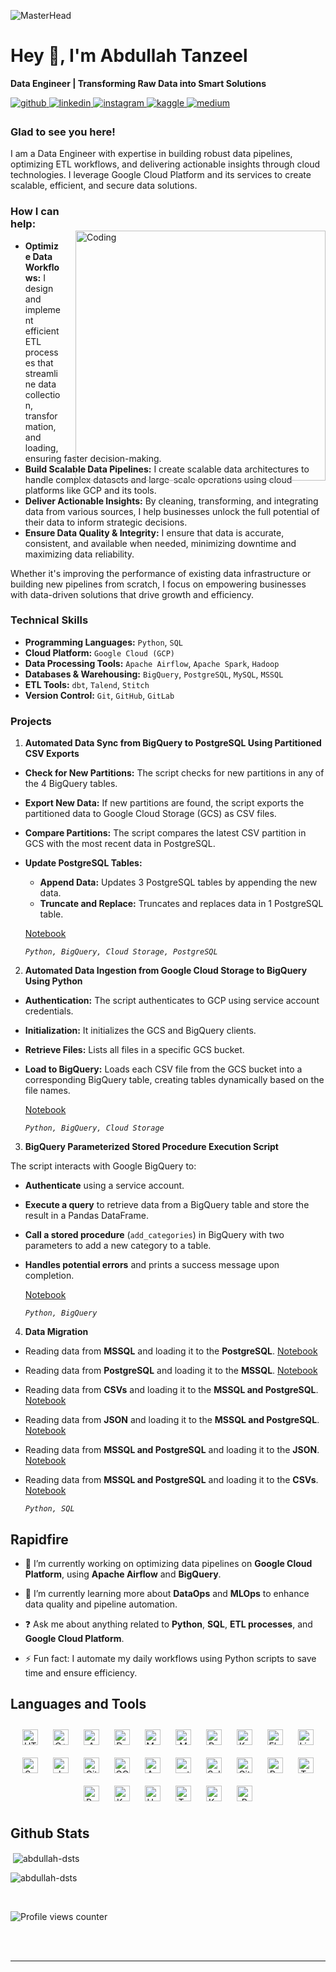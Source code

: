 ![MasterHead](https://static.vecteezy.com/system/resources/previews/001/759/768/non_2x/data-scientist-word-banner-vector.jpg)
# Hey 👋, I'm Abdullah Tanzeel  
**Data Engineer | Transforming Raw Data into Smart Solutions**

<a href="https://github.com/https://github.com/Abdullah-DSTS" target="_blank">
<img src=https://img.shields.io/badge/github-%2324292e.svg?&style=for-the-badge&logo=github&logoColor=white alt=github style="margin-bottom: 5px;" />
</a>
<a href="https://linkedin.com/in/https://www.linkedin.com/in/abdulla-tanzeel-dataengineer-sql-python/" target="_blank">
<img src=https://img.shields.io/badge/linkedin-%231E77B5.svg?&style=for-the-badge&logo=linkedin&logoColor=white alt=linkedin style="margin-bottom: 5px;" />
</a>
<a href="https://instagram.com/https://www.instagram.com/abdulla_tanzeel/" target="_blank">
<img src=https://img.shields.io/badge/instagram-%23000000.svg?&style=for-the-badge&logo=instagram&logoColor=white alt=instagram style="margin-bottom: 5px;" />
</a>
<a href="https://www.kaggle.com/https://www.kaggle.com/abdullahtanzeel" target="_blank">
<img src=https://img.shields.io/badge/kaggle-%2344BAE8.svg?&style=for-the-badge&logo=kaggle&logoColor=white alt=kaggle style="margin-bottom: 5px;" />
</a>
<a href="https://medium.com/https://medium.com/@abdullahtanzeel124" target="_blank">
<img src=https://img.shields.io/badge/medium-%23292929.svg?&style=for-the-badge&logo=medium&logoColor=white alt=medium style="margin-bottom: 5px;" />
</a>  
  



### Glad to see you here!  
I am a Data Engineer with expertise in building robust data pipelines, optimizing ETL workflows, and delivering actionable insights through cloud technologies. I leverage Google Cloud Platform and its services to create scalable, efficient, and secure data solutions.  
  

<img align="right" alt="Coding" width="400" style="padding-left: 20px; position: relative; top: 50px;" src="https://miro.medium.com/v2/resize:fit:900/1*YCrp0Z8mAOe2IUV9XmlEDw.gif">

### How I can help:  
- **Optimize Data Workflows:** I design and implement efficient ETL processes that streamline data collection, transformation, and loading, ensuring faster decision-making.
- **Build Scalable Data Pipelines:** I create scalable data architectures to handle complex datasets and large-scale operations using cloud platforms like GCP and its tools.
- **Deliver Actionable Insights:** By cleaning, transforming, and integrating data from various sources, I help businesses unlock the full potential of their data to inform strategic decisions.
- **Ensure Data Quality & Integrity:** I ensure that data is accurate, consistent, and available when needed, minimizing downtime and maximizing data reliability.

Whether it's improving the performance of existing data infrastructure or building new pipelines from scratch, I focus on empowering businesses with data-driven solutions that drive growth and efficiency.  
  



### Technical Skills  
- **Programming Languages:** `Python`, `SQL`
- **Cloud Platform:** `Google Cloud (GCP)`
- **Data Processing Tools:** `Apache Airflow`, `Apache Spark`, `Hadoop`
- **Databases & Warehousing:** `BigQuery`, `PostgreSQL`, `MySQL`, `MSSQL`
- **ETL Tools:** `dbt`, `Talend`, `Stitch`
- **Version Control:** `Git`, `GitHub`, `GitLab`  
  



### Projects  
1. **Automated Data Sync from BigQuery to PostgreSQL Using Partitioned CSV Exports**
- **Check for New Partitions:** The script checks for new partitions in any of the 4 BigQuery tables.
- **Export New Data:** If new partitions are found, the script exports the partitioned data to Google Cloud Storage (GCS) as CSV files.
- **Compare Partitions:** The script compares the latest CSV partition in GCS with the most recent data in PostgreSQL.
- **Update PostgreSQL Tables:**
  - **Append Data:** Updates 3 PostgreSQL tables by appending the new data.
  - **Truncate and Replace:** Truncates and replaces data in 1 PostgreSQL table.

  [Notebook](https://github.com/Abdullah-DSTS/My-Data-Engineering-work/blob/e9b3bbc2bea5682395f005be9ba6a9821b7438f6/BigQuery_to_PostgreSQL.ipynb)

  *`Python, BigQuery, Cloud Storage, PostgreSQL`*

2. **Automated Data Ingestion from Google Cloud Storage to BigQuery Using Python**
- **Authentication:** The script authenticates to GCP using service account credentials.
- **Initialization:** It initializes the GCS and BigQuery clients.
- **Retrieve Files:** Lists all files in a specific GCS bucket.
- **Load to BigQuery:** Loads each CSV file from the GCS bucket into a corresponding BigQuery table, creating tables dynamically based on the file names.

  [Notebook](https://github.com/Abdullah-DSTS/My-Data-Engineering-work/blob/e9b3bbc2bea5682395f005be9ba6a9821b7438f6/Bucket_To_BigQuery.ipynb)

  *`Python, BigQuery, Cloud Storage`*

3. **BigQuery Parameterized Stored Procedure Execution Script**

 The script interacts with Google BigQuery to:
- **Authenticate** using a service account.
- **Execute a query** to retrieve data from a BigQuery table and store the result in a Pandas DataFrame.
- **Call a stored procedure** (`add_categories`) in BigQuery with two parameters to add a new category to a table.
- **Handles potential errors** and prints a success message upon completion.

  [Notebook](https://github.com/Abdullah-DSTS/My-Data-Engineering-work/blob/e9b3bbc2bea5682395f005be9ba6a9821b7438f6/Parameterized%20Stored%20Procedure.ipynb)

  *`Python, BigQuery`*

4. **Data Migration**
- Reading data from **MSSQL** and loading it to the **PostgreSQL**. [Notebook](https://github.com/Abdullah-DSTS/My-Data-Engineering-work/blob/e9b3bbc2bea5682395f005be9ba6a9821b7438f6/Data%20Migration/SQL_Server_to_PostgreSQL.ipynb)
- Reading data from **PostgreSQL** and loading it to the **MSSQL**. [Notebook](https://github.com/Abdullah-DSTS/My-Data-Engineering-work/blob/e9b3bbc2bea5682395f005be9ba6a9821b7438f6/Data%20Migration/PostgreSQL_to_SQL_Server.ipynb)
- Reading data from **CSVs** and loading it to the **MSSQL and PostgreSQL**. [Notebook](https://github.com/Abdullah-DSTS/My-Data-Engineering-work/blob/e9b3bbc2bea5682395f005be9ba6a9821b7438f6/Data%20Migration/CSVs_to_SQL_Server_and_PostgreSQL.ipynb)
- Reading data from **JSON** and loading it to the **MSSQL and PostgreSQL**. [Notebook](https://github.com/Abdullah-DSTS/My-Data-Engineering-work/blob/e9b3bbc2bea5682395f005be9ba6a9821b7438f6/Data%20Migration/JSON_To_SQL_Server_and_PostgreSQL.ipynb)
- Reading data from **MSSQL and PostgreSQL** and loading it to the **JSON**. [Notebook](https://github.com/Abdullah-DSTS/My-Data-Engineering-work/blob/e9b3bbc2bea5682395f005be9ba6a9821b7438f6/Data%20Migration/SQL_Server_and_PostgreSQL_to_JSON.ipynb)
- Reading data from **MSSQL and PostgreSQL** and loading it to the **CSVs**. [Notebook](https://github.com/Abdullah-DSTS/My-Data-Engineering-work/blob/e9b3bbc2bea5682395f005be9ba6a9821b7438f6/Data%20Migration/SQL_Server_and_Postgres_to_CSV.ipynb)

  *`Python, SQL`*
  
  



## Rapidfire  


- 🎯 I’m currently working on optimizing data pipelines on **Google Cloud Platform**, using **Apache Airflow** and **BigQuery**.  
  

- 🌱 I’m currently learning more about **DataOps** and **MLOps** to enhance data quality and pipeline automation.  
  

- ❓ Ask me about anything related to **Python**, **SQL**, **ETL processes**, and **Google Cloud Platform**.  
  

- ⚡ Fun fact: I automate my daily workflows using Python scripts to save time and ensure efficiency.  






## Languages and Tools  
<div align="center">  
<a href="https://en.wikipedia.org/wiki/HTML5" target="_blank"><img style="margin: 10px" src="https://profilinator.rishav.dev/skills-assets/html5-original-wordmark.svg" alt="HTML5" height="25" /></a>  
<a href="https://www.cplusplus.com/" target="_blank"><img style="margin: 10px" src="https://profilinator.rishav.dev/skills-assets/cplusplus-original.svg" alt="C++" height="25" /></a>  
<a href="https://aws.amazon.com/" target="_blank"><img style="margin: 10px" src="https://profilinator.rishav.dev/skills-assets/amazonwebservices-original-wordmark.svg" alt="AWS" height="25" /></a>  
<a href="https://www.docker.com/" target="_blank"><img style="margin: 10px" src="https://profilinator.rishav.dev/skills-assets/docker-original-wordmark.svg" alt="Docker" height="25" /></a>  
<a href="https://www.mysql.com/" target="_blank"><img style="margin: 10px" src="https://profilinator.rishav.dev/skills-assets/mysql-original-wordmark.svg" alt="MySQL" height="25" /></a>  
<a href="https://www.mongodb.com/" target="_blank"><img style="margin: 10px" src="https://profilinator.rishav.dev/skills-assets/mongodb-original-wordmark.svg" alt="MongoDB" height="25" /></a>  
<a href="https://www.python.org/" target="_blank"><img style="margin: 10px" src="https://profilinator.rishav.dev/skills-assets/python-original.svg" alt="Python" height="25" /></a>  
<a href="https://kubernetes.io/" target="_blank"><img style="margin: 10px" src="https://profilinator.rishav.dev/skills-assets/kubernetes-icon.svg" alt="Kubernetes" height="25" /></a>  
<a href="https://flask.palletsprojects.com/" target="_blank"><img style="margin: 10px" src="https://profilinator.rishav.dev/skills-assets/flask.png" alt="Flask" height="25" /></a>  
<a href="https://www.linux.org/" target="_blank"><img style="margin: 10px" src="https://profilinator.rishav.dev/skills-assets/linux-original.svg" alt="Linux" height="25" /></a>  
<a href="https://sass-lang.com/" target="_blank"><img style="margin: 10px" src="https://profilinator.rishav.dev/skills-assets/sass-original.svg" alt="Sass" height="25" /></a>  
<a href="https://www.jenkins.io/" target="_blank"><img style="margin: 10px" src="https://profilinator.rishav.dev/skills-assets/jenkins-icon.svg" alt="Jenkins" height="25" /></a>  
<a href="https://github.com/" target="_blank"><img style="margin: 10px" src="https://profilinator.rishav.dev/skills-assets/git-scm-icon.svg" alt="Git" height="25" /></a>  
<a href="https://cloud.google.com/" target="_blank"><img style="margin: 10px" src="https://profilinator.rishav.dev/skills-assets/google_cloud-icon.svg" alt="GCP" height="25" /></a>  
<a href="https://azure.microsoft.com/en-in/" target="_blank"><img style="margin: 10px" src="https://profilinator.rishav.dev/skills-assets/microsoft_azure-icon.svg" alt="Azure" height="25" /></a>  
<a href="https://pytorch.org/" target="_blank"><img style="margin: 10px" src="https://profilinator.rishav.dev/skills-assets/pytorch-icon.svg" alt="pytorch" height="25" /></a>  
<a href="https://www.salesforce.com/in/" target="_blank"><img style="margin: 10px" src="https://profilinator.rishav.dev/skills-assets/salesforce.png" alt="Salesforce" height="25" /></a>  
<a href="https://about.gitlab.com/" target="_blank"><img style="margin: 10px" src="https://profilinator.rishav.dev/skills-assets/gitlab.svg" alt="GitLab" height="25" /></a>  
<a href="https://docs.microsoft.com/en-us/powershell/" target="_blank"><img style="margin: 10px" src="https://profilinator.rishav.dev/skills-assets/powershell.png" alt="PowerShell" height="25" /></a>  
<a href="https://www.tableau.com/" target="_blank"><img style="margin: 10px" src="https://profilinator.rishav.dev/skills-assets/tableau.svg" alt="Tableau" height="25" /></a>  
<a href="https://www.postgresql.org/" target="_blank"><img style="margin: 10px" src="https://profilinator.rishav.dev/skills-assets/postgresql-original-wordmark.svg" alt="PostgreSQL" height="25" /></a>  
<a href="https://kafka.apache.org/" target="_blank"><img style="margin: 10px" src="https://profilinator.rishav.dev/skills-assets/apache_kafka-icon.svg" alt="Kafka" height="25" /></a>  
<a href="https://hadoop.apache.org/" target="_blank"><img style="margin: 10px" src="https://profilinator.rishav.dev/skills-assets/apache_hadoop-icon.svg" alt="Hadoop" height="25" /></a>  
<a href="https://www.terraform.io/" target="_blank"><img style="margin: 10px" src="https://profilinator.rishav.dev/skills-assets/terraformio-icon.svg" alt="Terraform" height="25" /></a>  
<a href="https://keras.io/" target="_blank"><img style="margin: 10px" src="https://profilinator.rishav.dev/skills-assets/keras.png" alt="Keras" height="25" /></a>  
<a href="https://www.r-project.org/" target="_blank"><img style="margin: 10px" src="https://profilinator.rishav.dev/skills-assets/r.svg" alt="R" height="25" /></a>  
</div>  



## Github Stats  

<p>&nbsp;<img align="center" src="https://github-readme-stats.vercel.app/api?username=abdullah-dsts&show_icons=true&locale=en" alt="abdullah-dsts" /></p>

<p><img align="center" src="https://github-readme-streak-stats.herokuapp.com/?user=abdullah-dsts&" alt="abdullah-dsts" /></p>

<br/>  

![Profile views counter](https://komarev.com/ghpvc/?username=Abdullah-DSTS&&style=flat-square)  
  

<br/>  


<br />

----

